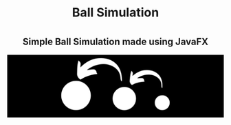 ## <h1 align="center">Ball Simulation</h1> 

# <h2 align="center">Simple Ball Simulation made using JavaFX</h2> 

<img src="images/banner.png">